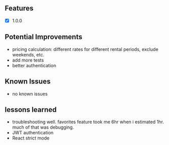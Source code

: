 ## Features
- [x] 1.0.0

## Potential Improvements
- pricing calculation: different rates for different rental periods, exclude weekends, etc.
- add more tests
- better authentication

## Known Issues
- no known issues

## lessons learned
- troubleshooting well. favorites feature took me 6hr when i estimated 1hr. much of that was debugging. 
- JWT authentication
- React strict mode
